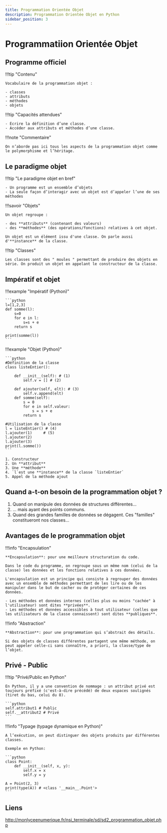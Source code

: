 ```yaml
---
title: Programmation Orientée Objet
description: Programmation Orientée Objet en Python
sidebar_position: 3
---
```


# Programmatiion Orientée Objet

## Programme officiel

!!!tip "Contenu"

    Vocabulaire de la programmation objet :

    - classes
    - attributs
    - méthodes
    - objets

!!!tip "Capacités attendues"

    - Écrire la définition d’une classe.
    - Accéder aux attributs et méthodes d’une classe.

!!!note "Commentaire"

    On n’aborde pas ici tous les aspects de la programmation objet comme le polymorphisme et l’héritage.

## Le paradigme objet

!!!tip "Le paradigme objet en bref"

    - Un programme est un ensemble d’objets
    - La seule façon d’interagir avec un objet est d’appeler l’une de ses méthodes

!!!savoir "Objets"

    Un objet regroupe :

    - des **attributs** (contenant des valeurs)
    - des **méthodes** (des opérations/fonctions) relatives à cet objet.

    Un objet est un élément issu d'une classe. On parle aussi d'**instance** de la classe.

!!!tip "Classes"

    Les classes sont des " moules " permettant de produire des objets en
    série. On produit un objet en appelant le constructeur de la classe.

## Impératif et objet

!!!example "Impératif (Python)"

    ```python
    l=[1,2,3]
    def somme(l):
        s=0
        for e in l:
            s=s + e
        return s

    print(somme(l))
    ```

!!!example "Objet (Python)"

    ```python
    #Définition de la classe
    class listeEntier():

        def __init__(self): # (1)
            self.v = [] # (2)

        def ajouter(self, elt): # (3)
            self.v.append(elt)
        def somme(self):
            s = 0
            for e in self.valeur:
                s = s + e
            return s

    #Utilisation de la classe
    l = listeEntier() # (4)
    l.ajouter(1)     # (5)
    l.ajouter(2)
    l.ajouter(3)
    print(l.somme())
    ```

    1. Constructeur
    2. Un **attribut**
    3. Une **méthode**
    4. `l`est une **instance** de la classe `listeEntier`
    5. Appel de la méthode ajout

## Quand a-t-on besoin de la programmation objet ?

1. Quand on manipule des données de structures différentes...
2. ... mais ayant des points communs.
3. Quand des grandes familles de données se dégagent.
   Ces "familles" constitueront nos classes...

## Avantages de le programmation objet

!!!info "Encapsulation"

    **Encapsulation**: pour une meilleure structuration du code.

    Dans le code du programme, on regroupe sous un même nom (celui de la
    classe) les données et les fonctions relatives à ces données.

    L'encapsulation est un principe qui consiste à regrouper des données avec un ensemble de méthodes permettant de les lire ou de les manipuler dans le but de cacher ou de protéger certaines de ces données.

    - Les méthodes et données internes (celles plus ou moins "cachée" à l'utilisateur) sont dites **privées**.
    - Les méthodes et données accessibles à tout utilisateur (celles que les utilisateurs de la classe connaissent) sont dites **publiques**.

!!!info "Abstraction"

    **Abstraction**: pour une programmation qui s’abstrait des détails.

    Si des objets de classes différentes partagent une même méthode, on peut appeler celle-ci sans connaître, a priori, la classe/type de l’objet.

## Privé - Public

!!!tip "Privé/Public en Python"

    En Python, il y a une convention de nommage : un attribut privé est toujours préfixé (c'est-à-dire précédé) de deux espaces soulignés (tiret du bas, celui du 8).

    ```python
    self.attribut1 # Public
    self.__attribut2 # Privé
    ```

!!!info "Typage (typage dynamique en Python)"

    A l’exécution, on peut distinguer des objets produits par différentes classes.

    Exemple en Python:

    ```python
    class Point:
        def __init__(self, x, y):
            self.x = x
            self.y = y

    A = Point(2, 3)
    print(type(A)) # <class '__main__.Point'>
    ```

## Liens

http://monlyceenumerique.fr/nsi_terminale/sd/sd2_programmation_objet.php
